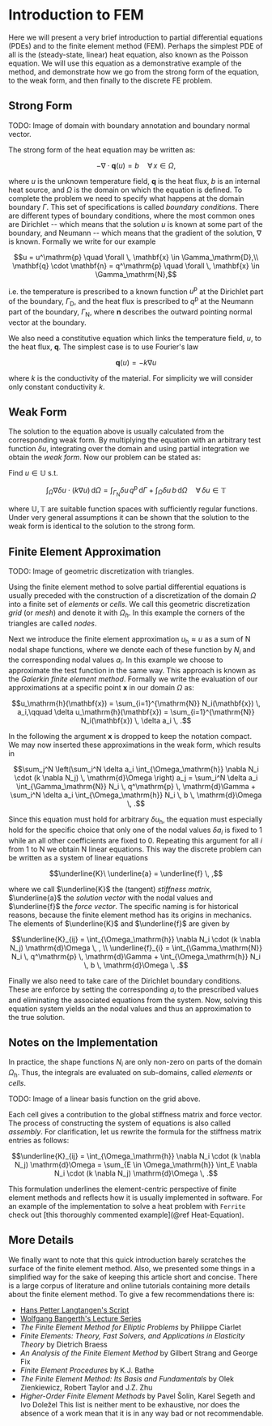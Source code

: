 # Introduction to FEM

Here we will present a very brief introduction to partial differential equations (PDEs) and
to the finite element method (FEM). Perhaps the simplest PDE of all is the (steady-state, linear)
heat equation, also known as the Poisson equation. We will use this equation as a demonstrative
example of the method, and demonstrate how we go from the strong form of the equation, to
the weak form, and then finally to the discrete FE problem.

## Strong Form

TODO: Image of domain with boundary annotation and boundary normal vector.

The strong form of the heat equation may be written as:

```math
- \nabla \cdot \mathbf{q}(u) = b \quad \forall \, x \in \Omega,
```

where $u$ is the unknown temperature field, $\mathbf{q}$ is the heat flux, $b$ is an
internal heat source, and $\Omega$ is the domain on which the equation is defined. To
complete the problem we need to specify what happens at the domain boundary $\Gamma$.
This set of specifications is called *boundary conditions*. There are different types of
boundary conditions, where the most common ones are Dirichlet -- which means that the solution
$u$ is known at some part of the boundary, and Neumann -- which means that the gradient
of the solution, $\nabla$ is known. Formally we write for our example

```math
u = u^\mathrm{p} \quad \forall \, \mathbf{x} \in \Gamma_\mathrm{D},\\
\mathbf{q} \cdot \mathbf{n} = q^\mathrm{p} \quad \forall \, \mathbf{x} \in \Gamma_\mathrm{N},
```

i.e. the temperature is prescribed to a known function $u^\mathrm{p}$ at the Dirichlet part
of the boundary, $\Gamma_\mathrm{D}$, and the heat flux is prescribed to $q^\mathrm{p}$ at
the Neumann part of the boundary, $\Gamma_\mathrm{N}$, where $\mathbf{n}$ describes the outward
pointing normal vector at the boundary.

We also need a constitutive equation which links the temperature field, $u$, to the heat
flux, $\mathbf{q}$. The simplest case is to use Fourier's law

```math
\mathbf{q}(u) = -k \nabla u
```

where $k$ is the conductivity of the material. For simplicity we will consider only
constant conductivity $k$.

## Weak Form

The solution to the equation above is usually calculated from the corresponding weak
form. By multiplying the equation with an arbitrary test function $\delta u$, integrating
over the domain and using partial integration we obtain the *weak form*. Now our problem
can be stated as:

Find $u \in \mathbb{U}$ s.t.

```math
\int_\Omega \nabla \delta u \cdot (k \nabla u) \, \mathrm{d}\Omega =
\int_{\Gamma_\mathrm{N}} \delta u \, q^\mathrm{p} \, \mathrm{d}\Gamma +
\int_\Omega \delta u \, b \, \mathrm{d}\Omega \quad \forall \, \delta u \in \mathbb{T}
```

where $\mathbb{U}, \mathbb{T}$ are suitable function spaces with sufficiently regular
functions. Under very general assumptions it can be shown that the solution to the weak
form is identical to the solution to the strong form.

## Finite Element Approximation

TODO: Image of geometric discretization with triangles.

Using the finite element method to solve partial differential equations is usually
preceded with the construction of a discretization of the domain $\Omega$ into a finite
set of *elements* or *cells*. We call this geometric discretization *grid* (or *mesh*)
and denote it with $\Omega_h$. In this example the corners of the triangles are called
*nodes*.

Next we introduce the finite element approximation $u_\mathrm{h} \approx u$ as a sum of N nodal
shape functions, where we denote each of these function by $N_i$ and the corresponding nodal
values $a_i$. In this example we choose to approximate the test function in the same way. This
approach is known as the *Galerkin finite element method*. Formally we write the evaluation
of our approximations at a specific point $\mathbf{x}$ in our domain $\Omega$ as:

```math
u_\mathrm{h}(\mathbf{x}) = \sum_{i=1}^{\mathrm{N}} N_i(\mathbf{x}) \, a_i,\qquad
\delta u_\mathrm{h}(\mathbf{x}) = \sum_{i=1}^{\mathrm{N}} N_i(\mathbf{x}) \, \delta a_i \, .
```

In the following the argument $\mathbf{x}$ is dropped to keep the notation compact.
We may now inserted these approximations in the weak form, which results in

```math
\sum_j^N \left(\sum_i^N \delta a_i \int_{\Omega_\mathrm{h}} \nabla N_i \cdot (k \nabla N_j) \, \mathrm{d}\Omega \right) a_j =
\sum_i^N \delta a_i \int_{\Gamma_\mathrm{N}} N_i \, q^\mathrm{p} \, \mathrm{d}\Gamma +
\sum_i^N \delta a_i \int_{\Omega_\mathrm{h}} N_i \, b \, \mathrm{d}\Omega \, .
```

Since this equation must hold for arbitrary $\delta u_\mathrm{h}$, the equation must especially
hold for the specific choice that only one of the nodal values $\delta a_i$ is fixed to 1 while
an all other coefficients are fixed to 0. Repeating this argument for all $i$ from 1 to N we obtain
N linear equations. This way the discrete problem can be written as a system of linear equations

```math
\underline{K}\ \underline{a} = \underline{f} \, ,
```

where we call $\underline{K}$ the (tangent) *stiffness matrix*, $\underline{a}$ the *solution
vector* with the nodal values and $\underline{f}$ the *force vector*. The specific naming is for
historical reasons, because the finite element method has its origins in mechanics. The elements
of $\underline{K}$ and $\underline{f}$ are given by

```math
\underline{K}_{ij} =
    \int_{\Omega_\mathrm{h}} \nabla N_i \cdot (k \nabla N_j) \mathrm{d}\Omega \, , \\

\underline{f}_{i} =
    \int_{\Gamma_\mathrm{N}} N_i \, q^\mathrm{p} \, \mathrm{d}\Gamma + \int_{\Omega_\mathrm{h}} N_i \, b \, \mathrm{d}\Omega \, .
```

Finally we also need to take care of the Dirichlet boundary conditions. These are enforce by
setting the corresponding $a_i$ to the prescribed values and eliminating the associated equations
from the system. Now, solving this equation system yields an the nodal values and thus an
approximation to the true solution.

## Notes on the Implementation

In practice, the shape functions $N_i$ are only non-zero on parts of the domain $\Omega_\mathrm{h}$.
Thus, the integrals are evaluated on sub-domains, called *elements* or *cells*.

TODO: Image of a linear basis function on the grid above.

Each cell gives a contribution to the global stiffness matrix and force vector. The process
of constructing the system of equations is also called *assembly*. For clarification,
let us rewrite the formula for the stiffness matrix entries as follows:
```math
\underline{K}_{ij}
    = \int_{\Omega_\mathrm{h}} \nabla N_i \cdot (k \nabla N_j) \mathrm{d}\Omega
    = \sum_{E \in \Omega_\mathrm{h}} \int_E \nabla N_i \cdot (k \nabla N_j) \mathrm{d}\Omega \, .
```
This formulation underlines the element-centric perspective of finite element methods and
reflects how it is usually implemented in software. For an example of the implementation to
solve a heat problem with `Ferrite` check out [this thoroughly commented example](@ref Heat-Equation).

## More Details

We finally want to note that this quick introduction barely scratches the surface of the finite element
method. Also, we presented some things in a simplified way for the sake of keeping this article short
and concise. There is a large corpus of literature and online tutorials containing more details about
the finite element method. To give a few recommendations there is:
* [Hans Petter Langtangen's Script](http://hplgit.github.io/INF5620/doc/pub/sphinx-fem/index.html)
* [Wolfgang Bangerth's Lecture Series](https://www.math.colostate.edu/~bangerth/videos.html)
* *The Finite Element Method for Elliptic Problems* by Philippe Ciarlet
* *Finite Elements: Theory, Fast Solvers, and Applications in Elasticity Theory* by Dietrich Braess
* *An Analysis of the Finite Element Method* by Gilbert Strang and George Fix
* *Finite Element Procedures* by K.J. Bathe
* *The Finite Element Method: Its Basis and Fundamentals* by Olek Zienkiewicz, Robert Taylor and J.Z. Zhu
* *Higher-Order Finite Element Methods* by Pavel Šolín, Karel Segeth and Ivo Doležel
This list is neither ment to be exhaustive, nor does the absence of a work mean that it is in any way
bad or not recommendable.